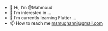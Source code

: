 - 👋 Hi, I’m @Mahmoud
- 👀 I’m interested in ...
- 🌱 I’m currently learning Flutter ...
- 📫 How to reach me msmughanni@gmail.com




